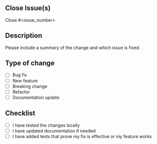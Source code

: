 ## Close Issue(s)

Close #<issue_number>

## Description

Please include a summary of the change and which issue is fixed.

## Type of change

- [ ] Bug fix
- [ ] New feature
- [ ] Breaking change
- [ ] Refactor
- [ ] Documentation update

## Checklist

- [ ] I have tested the changes locally
- [ ] I have updated documentation if needed
- [ ] I have added tests that prove my fix is effective or my feature works
